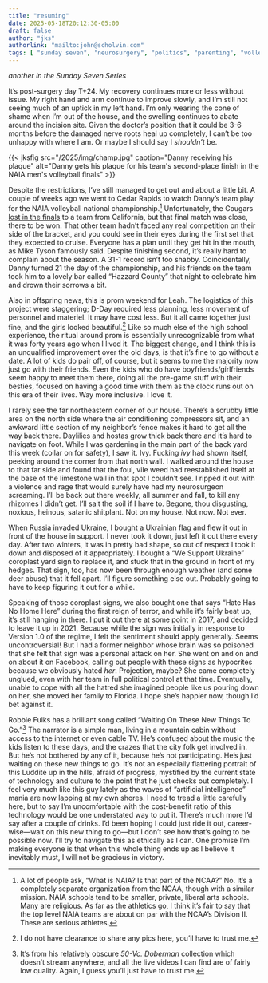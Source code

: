 ```yaml
---
title: "resuming"
date: 2025-05-18T20:12:30-05:00
draft: false
author: "jks"
authorlink: "mailto:john@scholvin.com"
tags: [ "sunday seven", "neurosurgery", "politics", "parenting", "volleyball", "technology" ]
---
```


_another in the Sunday Seven Series_

It’s post-surgery day T+24. My recovery continues more or less without issue. My right hand and arm continue to improve slowly, and I’m still not seeing much of an uptick in my left hand. I’m only wearing the cone of shame when I’m out of the house, and the swelling continues to abate around the incision site. Given the doctor’s position that it could be 3-6 months before the damaged nerve roots heal up completely, I can’t be too unhappy with where I am. Or maybe I should say I _shouldn’t_ be.

{{< jksfig src="/2025/img/champ.jpg" caption="Danny receiving his plaque" alt="Danny gets his plaque for his team's second-place finish in the NAIA men's volleyball finals" >}}

Despite the restrictions, I’ve still managed to get out and about a little bit. A couple of weeks ago we went to Cedar Rapids to watch Danny’s team play for the NAIA volleyball national championship.[^1] Unfortunately, the Cougars [lost in the finals](https://sxucougars.com/news/2025/5/4/mens-volleyball-no-2-sxu-loses-to-no-1-the-masters-in-naia-national-championship.aspx) to a team from California, but that final match was close, there to be won. That other team hadn’t faced any real competition on their side of the bracket, and you could see in their eyes during the first set that they expected to cruise. Everyone has a plan until they get hit in the mouth, as Mike Tyson famously said. Despite finishing second, it’s really hard to complain about the season. A 31-1 record isn’t too shabby. Coincidentally, Danny turned 21 the day of the championship, and his friends on the team took him to a lovely bar called “Hazzard County” that night to celebrate him and drown their sorrows a bit.

Also in offspring news, this is prom weekend for Leah. The logistics of this project were staggering; D-Day required less planning, less movement of personnel and materiel. It may have cost less. But it all came together just fine, and the girls looked beautiful.[^2] Like so much else of the high school experience, the ritual around prom is essentially unrecognizable from what it was forty years ago when I lived it. The biggest change, and I think this is an unqualified improvement over the old days, is that it’s fine to go without a date. A lot of kids do pair off, of course, but it seems to me the majority now just go with their friends. Even the kids who do have boyfriends/girlfriends seem happy to meet them there, doing all the pre-game stuff with their besties, focused on having a good time with them as the clock runs out on this era of their lives. Way more inclusive. I love it.

I rarely see the far northeastern corner of our house. There’s a scrubby little area on the north side where the air conditioning compressors sit, and an awkward little section of my neighbor’s fence makes it hard to get all the way back there. Daylilies and hostas grow thick back there and it’s hard to navigate on foot. While I was gardening in the main part of the back yard this week (collar on for safety), I saw it. Ivy. Fucking _ivy_ had shown itself, peeking around the corner from that north wall. I walked around the house to that far side and found that the foul, vile weed had reestablished itself at the base of the limestone wall in that spot I couldn’t see. I ripped it out with a violence and rage that would surely have had my neurosurgeon screaming. I’ll be back out there weekly, all summer and fall, to kill any rhizomes I didn’t get. I’ll salt the soil if I have to. Begone, thou disgusting, noxious, heinous, satanic shitplant. Not on my house. Not now. Not ever.

When Russia invaded Ukraine, I bought a Ukrainian flag and flew it out in front of the house in support. I never took it down, just left it out there every day. After two winters, it was in pretty bad shape, so out of respect I took it down and disposed of it appropriately. I bought a “We Support Ukraine” coroplast yard sign to replace it, and stuck that in the ground in front of my hedges. That sign, too, has now been through enough weather (and some deer abuse) that it fell apart. I’ll figure something else out. Probably going to have to keep figuring it out for a while.

Speaking of those coroplast signs, we also bought one that says “Hate Has No Home Here” during the first reign of terror, and while it’s fairly beat up, it’s still hanging in there. I put it out there at some point in 2017, and decided to leave it up in 2021. Because while the sign was initially in response to Version 1.0 of the regime, I felt the sentiment should apply generally. Seems uncontroversial! But I had a former neighbor whose brain was so poisoned that she felt that sign was a personal attack on her. She went on and on and on about it on Facebook, calling out people with these signs as hypocrites because we obviously hated _her_. Projection, maybe? She came completely unglued, even with her team in full political control at that time. Eventually, unable to cope with all the hatred she imagined people like us pouring down on her, she moved her family to Florida. I hope she’s happier now, though I’d bet against it.

Robbie Fulks has a brilliant song called “Waiting On These New Things To Go.”[^3] The narrator is a simple man, living in a mountain cabin without access to the internet or even cable TV. He’s confused about the music the kids listen to these days, and the crazes that the city folk get involved in. But he’s not bothered by any of it, because he’s not participating. He’s just waiting on these new things to go. It’s not an especially flattering portrait of this Luddite up in the hills, afraid of progress, mystified by the current state of technology and culture to the point that he just checks out completely. I feel very much like this guy lately as the waves of “artificial intelligence” mania are now lapping at my own shores. I need to tread a little carefully here, but to say I’m uncomfortable with the cost-benefit ratio of this technology would be one understated way to put it. There’s much more I’d say after a couple of drinks. I’d been hoping I could just ride it out, career-wise—wait on this new thing to go—but I don’t see how that’s going to be possible now. I’ll try to navigate this as ethically as I can. One promise I’m making everyone is that when this whole thing ends up as I believe it inevitably must, I will not be gracious in victory.

[^1]: A lot of people ask, “What is NAIA? Is that part of the NCAA?” No. It’s a completely separate organization from the NCAA, though with a similar mission. NAIA schools tend to be smaller, private, liberal arts schools. Many are religious. As far as the athletics go, I think it’s fair to say that the top level NAIA teams are about on par with the NCAA’s Division II. These are serious athletes.
[^2]: I do not have clearance to share any pics here, you’ll have to trust me.
[^3]: It’s from his relatively obscure _50-Vc. Doberman_ collection which doesn’t stream anywhere, and all the live videos I can find are of fairly low quality. Again, I guess you’ll just have to trust me.


